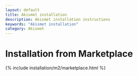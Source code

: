 ```yaml
---
layout: default
title: Akismet installation
description: Akismet installation instructions
keywords: "Akismet installation"
category: Akismet
---
```


# Installation from Marketplace

{% include installation/m2/marketplace.html %}
